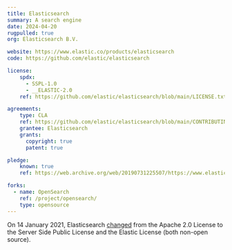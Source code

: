 ```yaml
---
title: Elasticsearch
summary: A search engine
date: 2024-04-20
rugpulled: true
org: Elasticsearch B.V.

website: https://www.elastic.co/products/elasticsearch
code: https://github.com/elastic/elasticsearch

license:
    spdx:
      - SSPL-1.0
      - __ELASTIC-2.0
    ref: https://github.com/elastic/elasticsearch/blob/main/LICENSE.txt

agreements:
    type: CLA
    ref: https://github.com/elastic/elasticsearch/blob/main/CONTRIBUTING.md
    grantee: Elasticsearch
    grants:
      copyright: true
      patent: true

pledge:
    known: true
    ref: https://web.archive.org/web/20190731225507/https://www.elastic.co/what-is/open-x-pack

forks:
  - name: OpenSearch
    ref: /project/opensearch/
    type: opensource
---
```

On 14 January 2021, Elasticsearch [changed](https://www.elastic.co/blog/licensing-change) from the Apache 2.0 License to the Server Side Public License and the Elastic License (both non-open source).
